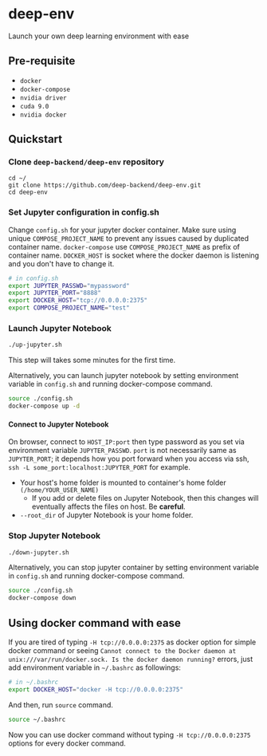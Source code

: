 # deep-env
Launch your own deep learning environment with ease

## Pre-requisite
- `docker`
- `docker-compose`
- `nvidia driver`
- `cuda 9.0`
- `nvidia docker`

## Quickstart
### Clone `deep-backend/deep-env` repository
```
cd ~/
git clone https://github.com/deep-backend/deep-env.git
cd deep-env
```

### Set Jupyter configuration in config.sh

Change `config.sh` for your jupyter docker container. Make sure using unique `COMPOSE_PROJECT_NAME` to prevent any issues caused by duplicated container name. `docker-compose` use `COMPOSE_PROJECT_NAME` as prefix of container name. `DOCKER_HOST` is socket where the docker daemon is listening and you don't have to change it.

```bash
# in config.sh
export JUPYTER_PASSWD="mypassword"
export JUPYTER_PORT="8888"
export DOCKER_HOST="tcp://0.0.0.0:2375"
export COMPOSE_PROJECT_NAME="test"
``` 


### Launch Jupyter Notebook

```bash
./up-jupyter.sh
```

This step will takes some minutes for the first time.

Alternatively, you can launch jupyter notebook by setting environment variable in `config.sh` and running docker-compose command.

```bash
source ./config.sh
docker-compose up -d
```

#### Connect to Jupyter Notebook
On browser, connect to `HOST_IP:port` then type password as you set via environment variable `JUPYTER_PASSWD`. `port` is not necessarily same as `JUPYTER_PORT`; it depends how you port forward when you access via ssh, `ssh -L some_port:localhost:JUPYTER_PORT` for example.

- Your host's home folder is mounted to container's home folder `(/home/YOUR_USER_NAME)`
  - If you add or delete files on Jupyter Notebook, then this changes will eventually affects the files on host. Be **careful**.
- `--root_dir` of Jupyter Notebook is your home folder.

### Stop Jupyter Notebook

```bash
./down-jupyter.sh
```

Alternatively, you can stop jupyter container by setting environment variable in `config.sh` and running docker-compose command.

```bash
source ./config.sh
docker-compose down
```

## Using docker command with ease

If you are tired of typing `-H tcp://0.0.0.0:2375` as docker option for simple docker command or seeing `Cannot connect to the Docker daemon at unix:///var/run/docker.sock. Is the docker daemon running?` errors, just add environment variable in `~/.bashrc` as followings:

```bash
# in ~/.bashrc
export DOCKER_HOST="docker -H tcp://0.0.0.0:2375"
```

And then, run `source` command.

```bash
source ~/.bashrc
```

Now you can use docker command without typing `-H tcp://0.0.0.0:2375` options for every docker command.
